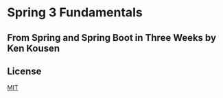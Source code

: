 # Spring 3 Fundamentals
## From Spring and Spring Boot in Three Weeks by Ken Kousen

## License
[MIT](https://github.com/andrdc/spring-3-fundamentals-SE17/blob/develop/LICENSE)
